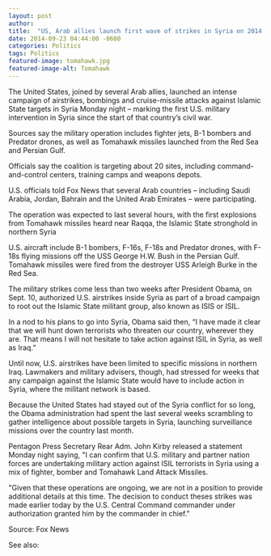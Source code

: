 ```yaml
---
layout: post
author: 
title:  "US, Arab allies launch first wave of strikes in Syria on 2014 sequel to 9/11"
date: 2014-09-23 04:44:00 -0600
categories: Politics
tags: Politics
featured-image: tomahawk.jpg
featured-image-alt: Tomahawk
---
```

The United States, joined by several Arab allies, launched an intense campaign of airstrikes, bombings and cruise-missile attacks against Islamic State targets in Syria Monday night – marking the first U.S. military intervention in Syria since the start of that country’s civil war.

Sources say the military operation includes fighter jets, B-1 bombers and Predator drones, as well as Tomahawk missiles launched from the Red Sea and Persian Gulf.

Officials say the coalition is targeting about 20 sites, including command-and-control centers, training camps and weapons depots.

U.S. officials told Fox News that several Arab countries – including Saudi Arabia, Jordan, Bahrain and the United Arab Emirates – were participating.

The operation was expected to last several hours, with the first explosions from Tomahawk missiles heard near Raqqa, the Islamic State stronghold in northern Syria

U.S. aircraft include B-1 bombers, F-16s, F-18s and Predator drones, with F-18s flying missions off the USS George H.W. Bush in the Persian Gulf. Tomahawk missiles were fired from the destroyer USS Arleigh Burke in the Red Sea.

The military strikes come less than two weeks after President Obama, on Sept. 10, authorized U.S. airstrikes inside Syria as part of a broad campaign to root out the Islamic State militant group, also known as ISIS or ISIL.

In a nod to his plans to go into Syria, Obama said then, “I have made it clear that we will hunt down terrorists who threaten our country, wherever they are. That means I will not hesitate to take action against ISIL in Syria, as well as Iraq.”

Until now, U.S. airstrikes have been limited to specific missions in northern Iraq. Lawmakers and military advisers, though, had stressed for weeks that any campaign against the Islamic State would have to include action in Syria, where the militant network is based.

Because the United States had stayed out of the Syria conflict for so long, the Obama administration had spent the last several weeks scrambling to gather intelligence about possible targets in Syria, launching surveillance missions over the country last month.

Pentagon Press Secretary Rear Adm. John Kirby released a statement Monday night saying, "I can confirm that U.S. military and partner nation forces are undertaking military action against ISIL terrorists in Syria using a mix of fighter, bomber and Tomahawk Land Attack Missiles.

"Given that these operations are ongoing, we are not in a position to provide additional details at this time. The decision to conduct theses strikes was made earlier today by the U.S. Central Command commander under authorization granted him by the commander in chief."

Source: Fox News

See also: 
<a href="http://thenewworldpost.com/politics/2022/02/22/9-11-sequence.html" data-iframely-url></a>
